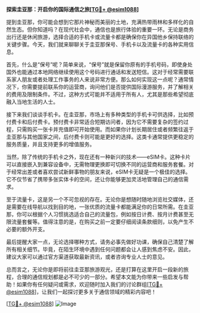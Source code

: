 **探索圭亚那：开启你的国际通信之旅[[TG💪+ @esim1088](https://t.me/s/esim1088)]**

提到圭亚那，你可能会想到它那片神秘而美丽的土地，充满热带雨林和多样化的自然生态。但你知道吗？在现代社会中，通信也是旅行体验的重要一环。无论是商务出行还是休闲旅游，选择合适的手机卡或流量卡都是确保你在异国他乡保持联络的关键步骤。今天，我们就来聊聊关于圭亚那保号、手机卡以及流量卡的各种实用信息。

首先，什么是“保号”呢？简单来说，“保号”就是保留你原有的手机号码，即使身处国外也能通过本地网络继续使用这个号码进行通话和发送短信。这对于经常需要联系家人朋友或者处理工作事务的人来说非常方便。那么如何实现这一点呢？通常情况下，你需要提前联系你的运营商，询问他们是否提供国际漫游服务，并了解相关的费用及限制条件。不过，这种方式可能并不适用于所有人，尤其是那些希望彻底融入当地生活的人士。

接下来我们谈谈手机卡。在圭亚那，市场上有多种类型的手机卡可供选择，比如预付费卡和后付费卡。预付费卡非常适合短期访问者，因为它不需要复杂的签约过程，只需购买一张卡并充值即可开始使用。而如果你计划长期居住或者频繁往返于圭亚那与其他国家之间，后付费卡则可能是更好的选择。这类卡通常提供更稳定的服务质量，并且支持更多的增值服务。

当然，除了传统的手机卡之外，现在还有一种新兴的技术——eSIM卡。这种卡片可以直接嵌入到兼容设备中，无需物理更换即可切换不同的运营商和服务套餐。对于经常出差或者喜欢尝试新鲜事物的朋友来说，eSIM卡无疑是一个极佳的选择。它不仅节省了携带多张实体卡的空间，还让你能够更加灵活地管理自己的通信需求。

至于流量卡，这是另一个不可忽视的存在。无论你是想随时随地浏览社交媒体，还是需要在线导航以找到目的地，一张优质的流量卡都能满足你的日常所需。在圭亚那，你可以根据个人习惯挑选适合自己的流量包，例如按日计费、按月计费甚至无限流量套餐等。值得注意的是，在购买之前一定要仔细阅读条款细则，以免产生不必要的额外开支。

最后提醒大家一点，无论选择哪种方式，请务必事先做好功课，确保自己清楚了解所有相关细节。毕竟，在陌生环境中遇到任何问题都会让人感到焦虑不安。因此，建议大家可以通过官方渠道获取最新资讯，或者咨询专业人士的意见。

总而言之，无论你是即将前往圭亚那旅游观光，还是打算在这里开启一段新的旅程，合理的通信规划都是必不可少的一部分。希望本文能为你带来一些启发与帮助！如果你有任何疑问或需求，欢迎随时加入我们的讨论群组[[TG💪+ @esim1088](https://t.me/s/esim1088)]，让我们一起探讨更多关于通信领域的精彩内容吧！

[[TG💪+ @esim1088](https://t.me/s/esim1088)] 
![Image](https://i.postimg.cc/4NQfJmqS/Snipaste-2025-05-13-00-14-12.png)